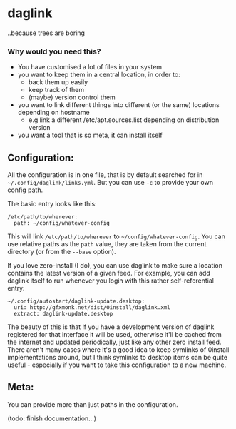 # daglink
..because trees are boring

### Why would you need this?

 - You have customised a lot of files in your system
 - you want to keep them in a central location, in order to:
    - back them up easily
    - keep track of them
    - (maybe) version control them
 - you want to link different things into different (or the same) locations depending on hostname
    - e.g link a different /etc/apt.sources.list depending on distribution version
 - you want a tool that is so meta, it can install itself


## Configuration:

All the configuration is in one file, that is by default searched for in `~/.config/daglink/links.yml`. But you can use `-c` to provide your own config path.

The basic entry looks like this:

    /etc/path/to/wherever:
      path: ~/config/whatever-config

This will link `/etc/path/to/wherever` to `~/config/whatever-config`. You can use relative paths as the `path` value, they are taken from the current directory (or from the `--base` option).

If you love zero-install (I do), you can use daglink to make sure a location contains the latest version of a given feed. For example, you can add daglink itself to run whenever you login with this rather self-referential entry:

    ~/.config/autostart/daglink-update.desktop:
      uri: http://gfxmonk.net/dist/0install/daglink.xml
      extract: daglink-update.desktop

The beauty of this is that if you have a development version of daglink registered for that interface it will be used, otherwise it'll be cached from the internet and updated periodically, just like any other zero install feed. There aren't many cases where it's a good idea to keep symlinks of 0install implementations around, but I think symlinks to desktop items can be quite useful - especially if you want to take this configuration to a new machine.

## Meta:

You can provide more than just paths in the configuration.

(todo: finish documentation...)

